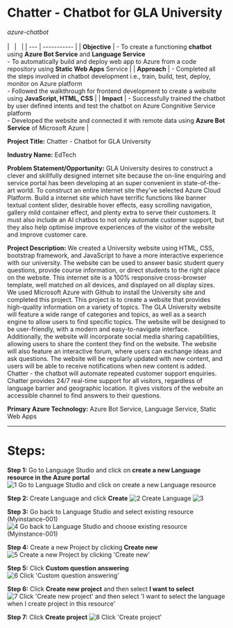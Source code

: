 # Chatter - Chatbot for GLA University
*azure-chatbot*
<br>
<br>
| &nbsp; | &nbsp; |
| --- | ----------- |
| **Objective** | - To create a functioning **chatbot** using **Azure Bot Service** and **Language Service** <br>- To automatically build and deploy web app to Azure from a code repository using **Static Web Apps** Service |
| **Approach** | - Completed all the steps involved in chatbot development i.e., train, build, test, deploy, monitor on Azure platform <br>- Followed the walkthrough for frontend development to create a website using **JavaScript, HTML, CSS** |
| **Impact** | - Successfully trained the chatbot by user defined intents and test the chatbot on Azure Congnitive Service platform</br>- Developed the website and connected it with remote data using **Azure Bot Service** of Microsoft Azure |
<br>

**Project Title:**  Chatter - Chatbot for GLA University

**Industry Name:** EdTech

**Problem Statement/Opportunity:** GLA University desires to construct a clever and skillfully designed internet site because the on-line enquiring and service portal has been developing at an super convenient in state-of-the-art world. To construct an entire internet site they've selected Azure Cloud Platform. Build a internet site which have terrific functions like banner textual content slider, desirable hover effects, easy scrolling navigation, gallery mild container effect, and plenty extra to serve their customers. It must also include an AI chatbos to not only automate customer support, but they also help optimise improve experiences of the visitor of the website and improve customer care.

**Project Description:** We created a University website using HTML, CSS, bootstrap framework, and JavaScript to have a more interactive experience with our university. The website can be used to answer basic student query questions, provide course information, or direct students to the right place on the website. This internet site is a 100% responsive cross-browser template, well matched on all devices, and displayed on all display sizes. We used Microsoft Azure with Github to install the University site and completed this project. This project is to create a website that provides high-quality information on a variety of topics. The GLA University website will feature a wide range of categories and topics, as well as a search engine to allow users to find specific topics. The website will be designed to be user-friendly, with a modern and easy-to-navigate interface. Additionally, the website will incorporate social media sharing capabilities, allowing users to share the content they find on the website. The website will also feature an interactive forum, where users can exchange ideas and ask questions. The website will be regularly updated with new content, and users will be able to receive notifications when new content is added. Chatter - the chatbot will automate repeated customer support enquiries. Chatter provides 24/7 real-time support for all visitors, regardless of language barrier and geographic location. It gives visitors of the website an accessible channel to find answers to their questions.

**Primary Azure Technology:** Azure Bot Service, Language Service, Static Web Apps

---

# Steps:

**Step 1:** Go to Language Studio and click on **create a new Language resource in the Azure portal**
![1  Go to Language Studio and click on create a new Language resource](https://user-images.githubusercontent.com/102405945/209784091-f4e11f94-9d32-4b7d-a023-eafdf218b09f.png)

**Step 2:** Create Language and click **Create**
![2  Create Language](https://user-images.githubusercontent.com/102405945/209784304-7fdee977-9a4c-4217-9767-5bd7ee12ea00.png)
![3  ](https://user-images.githubusercontent.com/102405945/209784341-70de1ae6-957a-4c2b-9e09-b0e1ef9048cb.png)

**Step 3:** Go back to Language Studio and select existing resource (Myinstance-001)
![4  Go back to Language Studio and choose existing resource (Myinstance-001)](https://user-images.githubusercontent.com/102405945/209784154-bb5a224a-908d-44e4-90ca-db7a0b105323.png)

**Step 4:** Create a new Project by clicking **Create new**
![5  Create a new Project by clicking 'Create new'](https://user-images.githubusercontent.com/102405945/209784192-ea8aaccd-0579-4b60-9549-5fb345935939.png)

**Step 5:** Click **Custom question answering**
![6  Click 'Custom question answering'](https://user-images.githubusercontent.com/102405945/209784373-f4ed7e0b-b0a3-43a6-a616-7cb9874795e0.png)

**Step 6:** Click **Create new project** and then select **I want to select**
![7  Click 'Create new project' and then select 'I want to select the language when I create project in this resource'](https://user-images.githubusercontent.com/102405945/209784472-b461d69f-c921-43ab-8c3f-013abc328f5b.png)

**Step 7:** Click **Create project**
![8  Click 'Create project'](https://user-images.githubusercontent.com/102405945/209784549-cc3168a1-4130-41e1-8d65-7a0e6f5cd0da.png)
